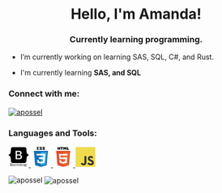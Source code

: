 <h1 align="center">Hello, I'm Amanda!</h1>
<h3 align="center">Currently learning programming.</h3>

- I’m currently working on learning SAS, SQL, C#, and Rust.

- I'm currently learning **SAS, and SQL**

<h3 align="left">Connect with me:</h3>
<p align="left">
<a href="https://instagram.com/a.possel" target="blank"><img align="center" src="https://raw.githubusercontent.com/rahuldkjain/github-profile-readme-generator/master/src/images/icons/Social/instagram.svg" alt="apossel" height="30" width="40" /></a>
</p>

<h3 align="left">Languages and Tools:</h3>
<p align="left"> <a href="https://getbootstrap.com" target="_blank"> <img src="https://raw.githubusercontent.com/devicons/devicon/master/icons/bootstrap/bootstrap-plain-wordmark.svg" alt="bootstrap" width="40" height="40"/> </a> <a href="https://www.w3schools.com/css/" target="_blank"> <img src="https://raw.githubusercontent.com/devicons/devicon/master/icons/css3/css3-original-wordmark.svg" alt="css3" width="40" height="40"/> </a> <a href="https://www.w3.org/html/" target="_blank"> <img src="https://raw.githubusercontent.com/devicons/devicon/master/icons/html5/html5-original-wordmark.svg" alt="html5" width="40" height="40"/> </a> <a href="https://developer.mozilla.org/en-US/docs/Web/JavaScript" target="_blank"> <img src="https://raw.githubusercontent.com/devicons/devicon/master/icons/javascript/javascript-original.svg" alt="javascript" width="40" height="40"/> </a> </p>

<p><img align="left" src="https://github-readme-stats.vercel.app/api/top-langs?username=apossel&show_icons=true&locale=en&layout=compact" alt="apossel" /></p>

<p>&nbsp;<img align="center" src="https://github-readme-stats.vercel.app/api?username=apossel&show_icons=true&locale=en" alt="apossel" /></p>
